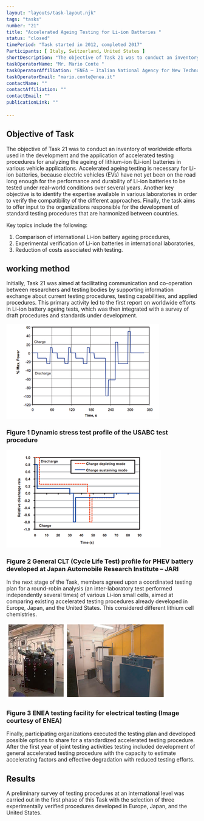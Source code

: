 ```yaml
---
layout: "layouts/task-layout.njk"
tags: "tasks"
number: "21"
title: "Accelerated Ageing Testing for Li-ion Batteries "
status: "closed"
timePeriod: "Task started in 2012, completed 2017"
Participants: [ Italy, Switzerland, United States ]
shortDescription: "The objective of Task 21 was to conduct an inventory of worldwide efforts used in the development and the application of accelerated testing procedures."
taskOperatorName: "Mr. Mario Conte "
taskOperatorAffiliation: "ENEA – Italian National Agency for New Technologies Energy and Sustainable Economic Development"
taskOperatorEmail: "mario.conte@enea.it"
contactName: ""
contactAffiliation: ""
contactEmail: ""
publicationLink: ""

---
```


## Objective of Task
The objective of Task 21 was to conduct an inventory of worldwide efforts used in the development and the application of accelerated testing procedures for analyzing the ageing of lithium-ion (Li-ion) batteries in various vehicle applications. Accelerated ageing testing is necessary for Li-ion batteries, because electric vehicles (EVs) have not yet been on the road long enough for the performance and durability of Li-ion batteries to be tested under real-world conditions over several years. Another key objective is to identify the expertise available in various laboratories in order to verify the compatibility of the different approaches. Finally, the task aims to offer input to the organizations responsible for the development of standard testing procedures that are harmonized between countries.  

Key topics include the following:  

1. Comparison of international Li-ion battery ageing procedures, 
2. Experimental verification of Li-ion batteries in international laboratories, 
3. Reduction of costs associated with testing. 

## working method
Initially, Task 21 was aimed at facilitating communication and co-operation between researchers and testing bodies by supporting information exchange about current testing procedures, testing capabilities, and applied procedures. This primary activity led to the first report on worldwide efforts in Li-ion battery ageing tests, which was then integrated with a survey of draft procedures and standards under development. 

![results of task 21](/assets/images/task25_figure_one.png)
### Figure 1 Dynamic stress test profile of the USABC test procedure 

![results of task 21](/assets/images/task25_figure_two.png)
### Figure 2 General CLT (Cycle Life Test) profile for PHEV battery developed at Japan Automobile Research Institute – JARI 

In the next stage of the Task, members agreed upon a coordinated testing plan for a round-robin analysis (an inter-laboratory test performed independently several times) of various Li-ion small cells, aimed at comparing existing accelerated testing procedures already developed in Europe, Japan, and the United States. This considered different lithium cell chemistries. 

![results of task 21](/assets/images/task25_figure_three.png)
### Figure 3  ENEA testing facility for electrical testing (Image courtesy of ENEA) 

Finally, participating organizations executed the testing plan and developed possible options to share for a standardized accelerated testing procedure. After the first year of joint testing activities testing included development of general accelerated testing procedure with the capacity to estimate accelerating factors and effective degradation with reduced testing efforts. 


## Results
A preliminary survey of testing procedures at an international level was carried out in the first phase of this Task with the selection of three experimentally verified procedures developed in Europe, Japan, and the United States.  